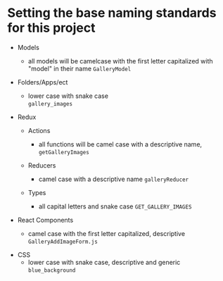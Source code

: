# Setting the base naming standards for this project

- Models

  - all models will be camelcase with the first letter capitalized with "model" in their name
    `GalleryModel`

- Folders/Apps/ect
  - lower case with snake case  
    `gallery_images`

* Redux

  - Actions

    - all functions will be camel case with a descriptive name,
      `getGalleryImages`

  - Reducers

    - camel case with a descriptive name
      `galleryReducer`

  - Types
    - all capital letters and snake case
      `GET_GALLERY_IMAGES`

* React Components
  - camel case with the first letter capitalized, descriptive
    `GalleryAddImageForm.js`

- CSS
  - lower case with snake case, descriptive and generic
    `blue_background`
